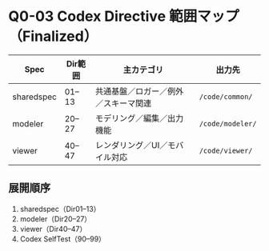 # Q0-03 Codex Directive 範囲マップ（Finalized）

| Spec | Dir範囲 | 主カテゴリ | 出力先 |
|------|----------|-------------|---------|
| sharedspec | 01–13 | 共通基盤／ロガー／例外／スキーマ関連 | `/code/common/` |
| modeler | 20–27 | モデリング／編集／出力機能 | `/code/modeler/` |
| viewer | 40–47 | レンダリング／UI／モバイル対応 | `/code/viewer/` |

## 展開順序
1. sharedspec（Dir01–13）
2. modeler（Dir20–27）
3. viewer（Dir40–47）
4. Codex SelfTest（90–99）
